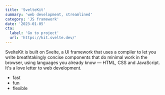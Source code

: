 ```yaml
---
title: 'SvelteKit'
summary: 'web development, streamlined'
category: 'JS framework'
date: '2023-01-05'
cta:
  label: 'Go to project'
  url: 'https://kit.svelte.dev/'
---
```


SvelteKit is built on Svelte, a UI framework that uses a compiler to let you write breathtakingly concise components that do minimal work in the browser, using languages you already know — HTML, CSS and JavaScript. It's a love letter to web development.

- fast
- fun
- flexible
